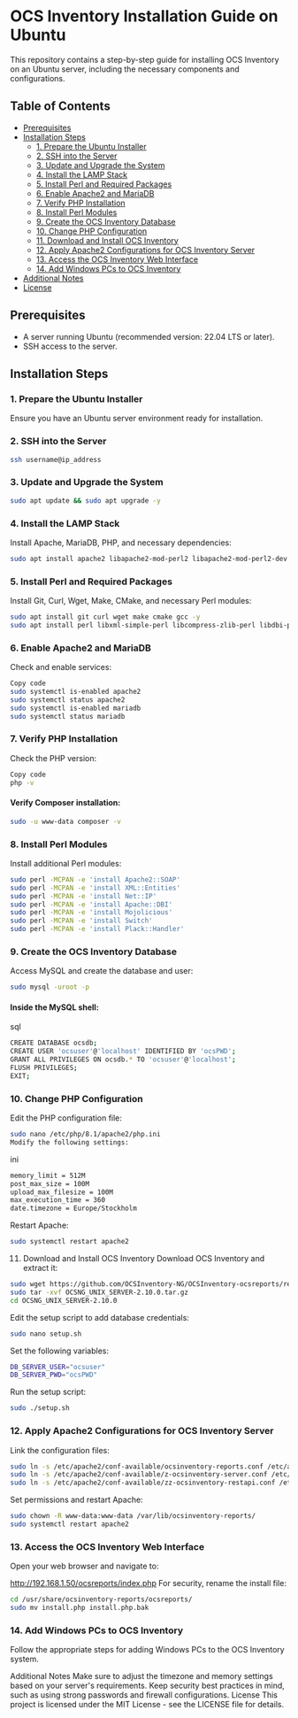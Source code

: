 # OCS Inventory Installation Guide on Ubuntu

This repository contains a step-by-step guide for installing OCS Inventory on an Ubuntu server, including the necessary components and configurations.

## Table of Contents
- [Prerequisites](#prerequisites)
- [Installation Steps](#installation-steps)
  - [1. Prepare the Ubuntu Installer](#1-prepare-the-ubuntu-installer)
  - [2. SSH into the Server](#2-ssh-into-the-server)
  - [3. Update and Upgrade the System](#3-update-and-upgrade-the-system)
  - [4. Install the LAMP Stack](#4-install-the-lamp-stack)
  - [5. Install Perl and Required Packages](#5-install-perl-and-required-packages)
  - [6. Enable Apache2 and MariaDB](#6-enable-apache2-and-mariadb)
  - [7. Verify PHP Installation](#7-verify-php-installation)
  - [8. Install Perl Modules](#8-install-perl-modules)
  - [9. Create the OCS Inventory Database](#9-create-the-ocs-inventory-database)
  - [10. Change PHP Configuration](#10-change-php-configuration)
  - [11. Download and Install OCS Inventory](#11-download-and-install-ocs-inventory)
  - [12. Apply Apache2 Configurations for OCS Inventory Server](#12-apply-apache2-configurations-for-ocs-inventory-server)
  - [13. Access the OCS Inventory Web Interface](#13-access-the-ocs-inventory-web-interface)
  - [14. Add Windows PCs to OCS Inventory](#14-add-windows-pcs-to-ocs-inventory)
- [Additional Notes](#additional-notes)
- [License](#license)

## Prerequisites
- A server running Ubuntu (recommended version: 22.04 LTS or later).
- SSH access to the server.

## Installation Steps

### 1. Prepare the Ubuntu Installer
Ensure you have an Ubuntu server environment ready for installation.

### 2. SSH into the Server
```bash
ssh username@ip_address
```

### 3. Update and Upgrade the System
```bash
sudo apt update && sudo apt upgrade -y
```
### 4. Install the LAMP Stack
Install Apache, MariaDB, PHP, and necessary dependencies:
```bash
sudo apt install apache2 libapache2-mod-perl2 libapache2-mod-perl2-dev libapache-dbi-perl libapache-db-perl libapache2-mod-php libarchive-zip-perl mariadb-server composer php-mbstring php-xml php-mysql php-zip php-pclzip php-gd php-soap php-curl php-json -y
```
### 5. Install Perl and Required Packages
Install Git, Curl, Wget, Make, CMake, and necessary Perl modules:
```bash
sudo apt install git curl wget make cmake gcc -y
sudo apt install perl libxml-simple-perl libcompress-zlib-perl libdbi-perl libdbd-mysql-perl libnet-ip-perl libsoap-lite-perl libio-compress-perl libapache-dbi-perl libapache2-mod-perl2 libapache2-mod-perl2-dev -y
```
### 6. Enable Apache2 and MariaDB
Check and enable services:
```bash
Copy code
sudo systemctl is-enabled apache2
sudo systemctl status apache2
sudo systemctl is-enabled mariadb
sudo systemctl status mariadb
```
### 7. Verify PHP Installation
Check the PHP version:
```bash
Copy code
php -v
```
#### Verify Composer installation:
```bash
sudo -u www-data composer -v
```
### 8. Install Perl Modules
Install additional Perl modules:
```bash
sudo perl -MCPAN -e 'install Apache2::SOAP'
sudo perl -MCPAN -e 'install XML::Entities'
sudo perl -MCPAN -e 'install Net::IP'
sudo perl -MCPAN -e 'install Apache::DBI'
sudo perl -MCPAN -e 'install Mojolicious'
sudo perl -MCPAN -e 'install Switch'
sudo perl -MCPAN -e 'install Plack::Handler'
```
### 9. Create the OCS Inventory Database
Access MySQL and create the database and user:
```bash
sudo mysql -uroot -p
```
#### Inside the MySQL shell:
sql
```bash
CREATE DATABASE ocsdb;
CREATE USER 'ocsuser'@'localhost' IDENTIFIED BY 'ocsPWD';
GRANT ALL PRIVILEGES ON ocsdb.* TO 'ocsuser'@'localhost';
FLUSH PRIVILEGES;
EXIT;
```
### 10. Change PHP Configuration
Edit the PHP configuration file:
```bash
sudo nano /etc/php/8.1/apache2/php.ini
Modify the following settings:
```
ini
```bash
memory_limit = 512M
post_max_size = 100M
upload_max_filesize = 100M
max_execution_time = 360
date.timezone = Europe/Stockholm
```
Restart Apache:
```bash
sudo systemctl restart apache2
```
11. Download and Install OCS Inventory
Download OCS Inventory and extract it:

```bash
sudo wget https://github.com/OCSInventory-NG/OCSInventory-ocsreports/releases/download/2.10.0/OCSNG_UNIX_SERVER-2.10.0.tar.gz
sudo tar -xvf OCSNG_UNIX_SERVER-2.10.0.tar.gz
cd OCSNG_UNIX_SERVER-2.10.0
```
Edit the setup script to add database credentials:
```bash
sudo nano setup.sh
```
Set the following variables:
```bash
DB_SERVER_USER="ocsuser"
DB_SERVER_PWD="ocsPWD"
```
Run the setup script:
```bash
sudo ./setup.sh
```
### 12. Apply Apache2 Configurations for OCS Inventory Server
Link the configuration files:
```bash
sudo ln -s /etc/apache2/conf-available/ocsinventory-reports.conf /etc/apache2/conf-enabled/ocsinventory-reports.conf
sudo ln -s /etc/apache2/conf-available/z-ocsinventory-server.conf /etc/apache2/conf-enabled/z-ocsinventory-server.conf
sudo ln -s /etc/apache2/conf-available/zz-ocsinventory-restapi.conf /etc/apache2/conf-enabled/zz-ocsinventory-restapi.conf
```
Set permissions and restart Apache:

```bash
sudo chown -R www-data:www-data /var/lib/ocsinventory-reports/
sudo systemctl restart apache2
```
### 13. Access the OCS Inventory Web Interface
Open your web browser and navigate to:


http://192.168.1.50/ocsreports/index.php
For security, rename the install file:

```bash
cd /usr/share/ocsinventory-reports/ocsreports/
sudo mv install.php install.php.bak
```
### 14. Add Windows PCs to OCS Inventory
Follow the appropriate steps for adding Windows PCs to the OCS Inventory system.

Additional Notes
Make sure to adjust the timezone and memory settings based on your server's requirements.
Keep security best practices in mind, such as using strong passwords and firewall configurations.
License
This project is licensed under the MIT License - see the LICENSE file for details.
